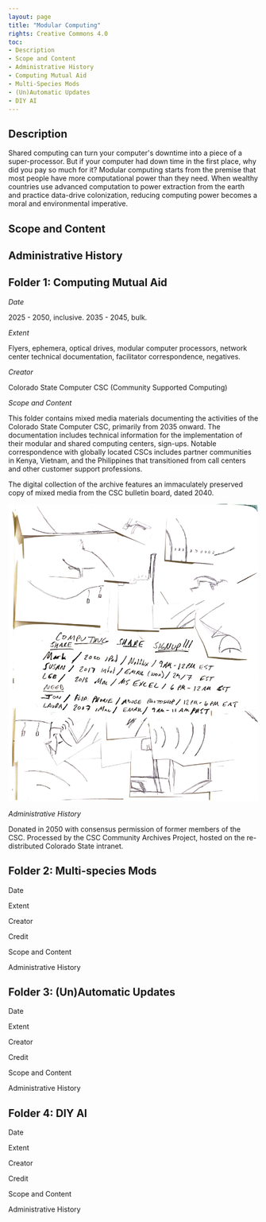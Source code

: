 ```yaml
---
layout: page
title: "Modular Computing"
rights: Creative Commons 4.0
toc:
- Description
- Scope and Content
- Administrative History
- Computing Mutual Aid
- Multi-Species Mods
- (Un)Automatic Updates
- DIY AI 
---
```


## Description

Shared computing can turn your computer's downtime into a piece of a super-processor. But if your computer had down time in the first place, why did you pay so much for it? Modular computing starts from the premise that most people have more computational power than they need. When wealthy countries use advanced computation to power extraction from the earth and practice data-drive colonization, reducing computing power becomes a moral and environmental imperative.

## Scope and Content

## Administrative History

## Folder 1: Computing Mutual Aid



*Date*

2025 - 2050, inclusive.
2035 - 2045, bulk.


*Extent*

Flyers, ephemera, optical drives, modular computer processors, network center technical documentation, facilitator correspondence, negatives.

*Creator*

Colorado State Computer CSC (Community Supported Computing)

*Scope and Content*

This folder contains mixed media materials documenting the activities of the Colorado State Computer CSC, primarily from 2035 onward. The documentation includes technical information for the implementation of their modular and shared computing centers, sign-ups. Notable correspondence with globally located CSCs includes partner communities in Kenya, Vietnam, and the Philippines that transitioned from call centers and other customer support professions. 

The digital collection of the archive features an immaculately preserved copy of mixed media from the CSC bulletin board, dated 2040.

![Preserved copy of a CSC bulletin board. 2040.][image-1]

*Administrative History*

Donated in 2050 with consensus permission of former members of the CSC. Processed by the CSC Community Archives Project, hosted on the re-distributed Colorado State intranet.

## Folder 2: Multi-species Mods

Date

Extent


Creator

Credit
  
Scope and Content

Administrative History 

## Folder 3: (Un)Automatic Updates

Date

Extent

Creator

Credit
  
Scope and Content

Administrative History 

## Folder 4: DIY AI

Date

Extent

Creator

Credit
  
Scope and Content

Administrative History 

[image-1]:	https://github.com/jfo-omalley/repairarch/blob/master/_texts/images/computingshare.png?raw=true